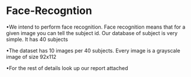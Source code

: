 # Face-Recogntion

•We intend to perform face recognition. Face recognition means that for a given
image you can tell the subject id. Our database of subject is very simple. It has 40
subjects

•The dataset has 10 images per 40 subjects. Every image is a grayscale
image of size 92x112

•For the rest of details look up our report attached
